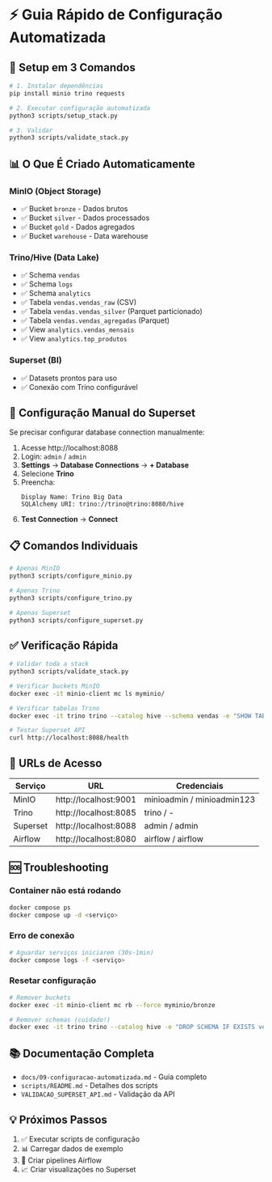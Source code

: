 # ⚡ Guia Rápido de Configuração Automatizada

## 🚀 Setup em 3 Comandos

```bash
# 1. Instalar dependências
pip install minio trino requests

# 2. Executar configuração automatizada
python3 scripts/setup_stack.py

# 3. Validar
python3 scripts/validate_stack.py
```

## 📊 O Que É Criado Automaticamente

### MinIO (Object Storage)
- ✅ Bucket `bronze` - Dados brutos
- ✅ Bucket `silver` - Dados processados
- ✅ Bucket `gold` - Dados agregados
- ✅ Bucket `warehouse` - Data warehouse

### Trino/Hive (Data Lake)
- ✅ Schema `vendas`
- ✅ Schema `logs`
- ✅ Schema `analytics`
- ✅ Tabela `vendas.vendas_raw` (CSV)
- ✅ Tabela `vendas.vendas_silver` (Parquet particionado)
- ✅ Tabela `vendas.vendas_agregadas` (Parquet)
- ✅ View `analytics.vendas_mensais`
- ✅ View `analytics.top_produtos`

### Superset (BI)
- ✅ Datasets prontos para uso
- ✅ Conexão com Trino configurável

## 🎯 Configuração Manual do Superset

Se precisar configurar database connection manualmente:

1. Acesse http://localhost:8088
2. Login: `admin` / `admin`
3. **Settings** → **Database Connections** → **+ Database**
4. Selecione **Trino**
5. Preencha:
   ```
   Display Name: Trino Big Data
   SQLAlchemy URI: trino://trino@trino:8080/hive
   ```
6. **Test Connection** → **Connect**

## 📋 Comandos Individuais

```bash
# Apenas MinIO
python3 scripts/configure_minio.py

# Apenas Trino
python3 scripts/configure_trino.py

# Apenas Superset
python3 scripts/configure_superset.py
```

## ✅ Verificação Rápida

```bash
# Validar toda a stack
python3 scripts/validate_stack.py

# Verificar buckets MinIO
docker exec -it minio-client mc ls myminio/

# Verificar tabelas Trino
docker exec -it trino trino --catalog hive --schema vendas -e "SHOW TABLES;"

# Testar Superset API
curl http://localhost:8088/health
```

## 🔗 URLs de Acesso

| Serviço | URL | Credenciais |
|---------|-----|-------------|
| MinIO | http://localhost:9001 | minioadmin / minioadmin123 |
| Trino | http://localhost:8085 | trino / - |
| Superset | http://localhost:8088 | admin / admin |
| Airflow | http://localhost:8080 | airflow / airflow |

## 🆘 Troubleshooting

### Container não está rodando
```bash
docker compose ps
docker compose up -d <serviço>
```

### Erro de conexão
```bash
# Aguardar serviços iniciarem (30s-1min)
docker compose logs -f <serviço>
```

### Resetar configuração
```bash
# Remover buckets
docker exec -it minio-client mc rb --force myminio/bronze

# Remover schemas (cuidado!)
docker exec -it trino trino --catalog hive -e "DROP SCHEMA IF EXISTS vendas CASCADE;"
```

## 📚 Documentação Completa

- `docs/09-configuracao-automatizada.md` - Guia completo
- `scripts/README.md` - Detalhes dos scripts
- `VALIDACAO_SUPERSET_API.md` - Validação da API

## 💡 Próximos Passos

1. ✅ Executar scripts de configuração
2. 📊 Carregar dados de exemplo
3. 🔄 Criar pipelines Airflow
4. 📈 Criar visualizações no Superset
